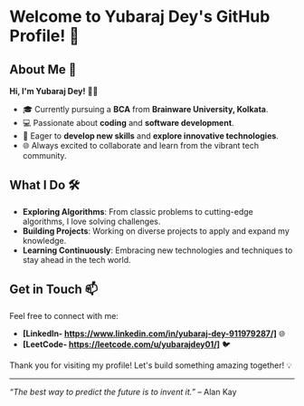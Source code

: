 # Welcome to Yubaraj Dey's GitHub Profile! 👋

## About Me 🚀

**Hi, I'm Yubaraj Dey!** 👨‍💻

- 🎓 Currently pursuing a **BCA** from **Brainware University, Kolkata**.
- 💻 Passionate about **coding** and **software development**.
- 🌟 Eager to **develop new skills** and **explore innovative technologies**.
- 🌐 Always excited to collaborate and learn from the vibrant tech community.

## What I Do 🛠️

- **Exploring Algorithms**: From classic problems to cutting-edge algorithms, I love solving challenges.
- **Building Projects**: Working on diverse projects to apply and expand my knowledge.
- **Learning Continuously**: Embracing new technologies and techniques to stay ahead in the tech world.

## Get in Touch 📫

Feel free to connect with me:
- **[LinkedIn- https://www.linkedin.com/in/yubaraj-dey-911979287/]** 🌐
- **[LeetCode- https://leetcode.com/u/yubarajdey01/]** 🐦

Thank you for visiting my profile! Let's build something amazing together! 💡

---

*“The best way to predict the future is to invent it.”* – Alan Kay

